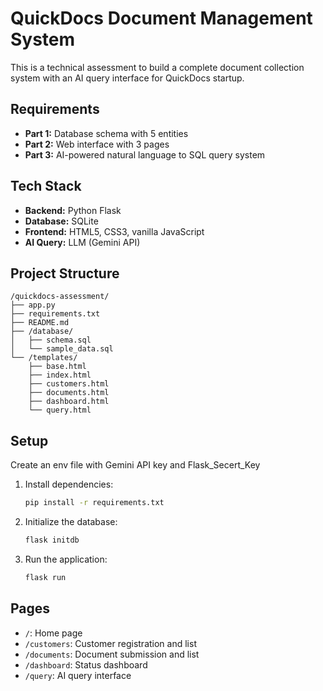 # QuickDocs Document Management System

This is a technical assessment to build a complete document collection system with an AI query interface for QuickDocs startup.

## Requirements

*   **Part 1:** Database schema with 5 entities
*   **Part 2:** Web interface with 3 pages
*   **Part 3:** AI-powered natural language to SQL query system

## Tech Stack

*   **Backend:** Python Flask
*   **Database:** SQLite
*   **Frontend:** HTML5, CSS3, vanilla JavaScript
*   **AI Query:** LLM (Gemini API)
## Project Structure

```
/quickdocs-assessment/
├── app.py
├── requirements.txt
├── README.md
├── /database/
│   ├── schema.sql
│   └── sample_data.sql
└── /templates/
    ├── base.html
    ├── index.html
    ├── customers.html
    ├── documents.html
    ├── dashboard.html
    └── query.html
```

## Setup

Create an env file with Gemini API key and Flask_Secert_Key

1.  Install dependencies:
    ```bash
    pip install -r requirements.txt
    ```
2.  Initialize the database:
    ```bash
    flask initdb
    ```
3.  Run the application:
    ```bash
    flask run
    ```

## Pages

*   `/`: Home page
*   `/customers`: Customer registration and list
*   `/documents`: Document submission and list
*   `/dashboard`: Status dashboard
*   `/query`: AI query interface
